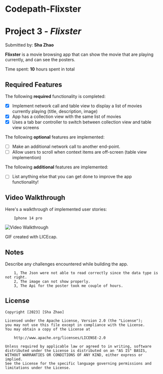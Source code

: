 # Codepath-Flixster
# Project 3 - *Flixster*

Submitted by: **Sha Zhao**

**Flixster** is a movie browsing app that can show the movie that are playing currently, and can see the posters.

Time spent: **10** hours spent in total

## Required Features

The following **required** functionality is completed:

- [X] Implement network call and table view to display a list of movies currently playing (title, description, image)
- [X] App has a collection view with the same list of movies
- [X] Uses a tab bar controller to switch between collection view and table view screens
 
The following **optional** features are implemented:

- [ ] Make an additional network call to another end-point.    
- [ ] Allow users to scroll when context items are off-screen (table view implemention)

The following **additional** features are implemented:

- [ ] List anything else that you can get done to improve the app functionality!

## Video Walkthrough

Here's a walkthrough of implemented user stories:

        Iphone 14 pro

<img src='https://github.com/ZSS57/Codepath_Flixster2/blob/main/FlixsterGIF-iphone14-movielist2.gif' title='Video Walkthrough' width='' alt='Video Walkthrough' />


GIF created with LICEcap.


## Notes

Describe any challenges encountered while building the app.

        1, The Json were not able to read correctly since the data type is not right.
        2, The image can not show properly.
        3, The Api for the poster took me couple of hours. 

## License

    Copyright [2023] [Sha Zhao]

    Licensed under the Apache License, Version 2.0 (the "License");
    you may not use this file except in compliance with the License.
    You may obtain a copy of the License at

        http://www.apache.org/licenses/LICENSE-2.0

    Unless required by applicable law or agreed to in writing, software
    distributed under the License is distributed on an "AS IS" BASIS,
    WITHOUT WARRANTIES OR CONDITIONS OF ANY KIND, either express or implied.
    See the License for the specific language governing permissions and
    limitations under the License.
